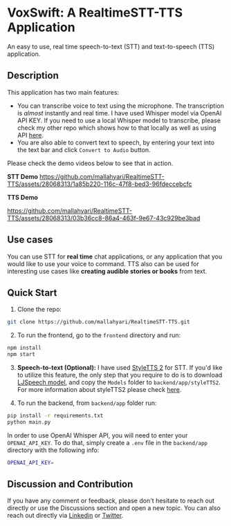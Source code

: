 # VoxSwift: A RealtimeSTT-TTS Application

An easy to use, real time speech-to-text (STT) and text-to-speech (TTS) application.

## Description

This application has two main features:

- You can transcribe voice to text using the microphone. The transcription is _almost_ instantly and real time. I have used Whisper model via OpenAI API KEY. If you need to use a local Whisper model to transcribe, please check my other repo which shows how to that locally as well as using API [here](https://github.com/mallahyari/transonic).
- You are also able to convert text to speech, by entering your text into the text bar and click `Convert to Audio` button.

Please check the demo videos below to see that in action.

**STT Demo**
https://github.com/mallahyari/RealtimeSTT-TTS/assets/28068313/1a85b220-116c-47f8-bed3-96fdeccebcfc

**TTS Demo**

https://github.com/mallahyari/RealtimeSTT-TTS/assets/28068313/03b36cc8-86a4-463f-9e67-43c929be3bad



## Use cases

You can use STT for **real time** chat applications, or any application that you would like to use your voice to command. TTS also can be used for interesting use cases like **creating audible stories or books** from text.

## Quick Start

1. Clone the repo:

```bash
git clone https://github.com/mallahyari/RealtimeSTT-TTS.git
```

2. To run the frontend, go to the `frontend` directory and run:

```bash
npm install
npm start
```

3. **Speech-to-text (Optional):** I have used [StyleTTS 2](https://github.com/yl4579/StyleTTS2) for STT. If you'd like to utilize this feature, the only step that you require to do is to download [LJSpeech model](https://huggingface.co/yl4579/StyleTTS2-LJSpeech/tree/main), and copy the `Models` folder to `backend/app/styleTTS2`. For more information about styleTTS2 please check [here](https://github.com/yl4579/StyleTTS2).

4. To run the backend, from `backend/app` folder run:

```bash
pip install -r requirements.txt
python main.py
```

In order to use OpenAI Whisper API, you will need to enter your `OPENAI_API_KEY`. To do that, simply create a `.env` file in the `backend/app` directory with the following info:

```bash
OPENAI_API_KEY=
```

## Discussion and Contribution

If you have any comment or feedback, please don't hesitate to reach out directly or use the Discussions section and open a new topic. You can also reach out directly via [Linkedin](https://www.linkedin.com/in/mehdiallahyari/) or [Twitter](https://twitter.com/MehdiAllahyari).
